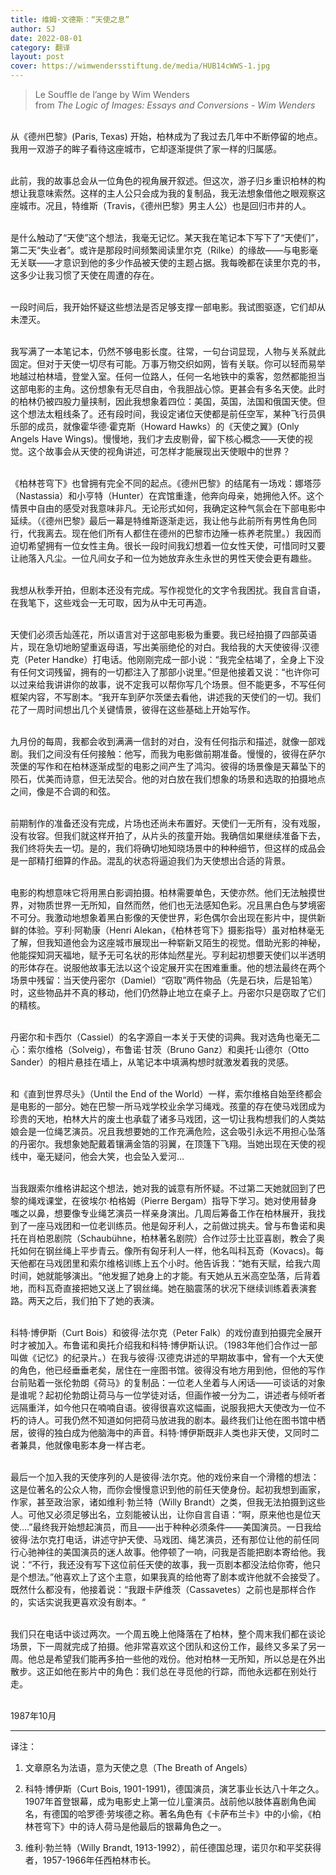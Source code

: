 ```yaml
---
title: 维姆·文德斯：“天使之息”
author: SJ
date: 2022-08-01
category: 翻译
layout: post
cover: https://wimwendersstiftung.de/media/HUB14cWWS-1.jpg
---
```


>Le Souffle de l’ange by Wim Wenders<br>from *The Logic of Images: Essays and Conversions - Wim Wenders*

<br>
从《德州巴黎》(Paris, Texas) 开始，柏林成为了我过去几年中不断停留的地点。我用一双游子的眸子看待这座城市，它却逐渐提供了家一样的归属感。<br><br>

此前，我的故事总会从一位角色的视角展开叙述。但这次，游子归乡重识柏林的构想让我意味索然。这样的主人公只会成为我的复制品，我无法想象借他之眼观察这座城市。况且，特维斯（Travis，《德州巴黎》男主人公）也是回归市井的人。<br><br>

是什么触动了“天使”这个想法，我毫无记忆。某天我在笔记本下写下了“天使们”，第二天“失业者”。或许是那段时间频繁阅读里尔克（Rilke）的缘故——与电影毫无关联——才意识到他的多少作品被天使的主题占据。我每晚都在读里尔克的书，这多少让我习惯了天使在周遭的存在。<br><br>

一段时间后，我开始怀疑这些想法是否足够支撑一部电影。我试图驱逐，它们却从未湮灭。<br><br>

我写满了一本笔记本，仍然不够电影长度。往常，一句台词显现，人物与关系就此固定。但对于天使一切尽有可能。万事万物交织如网，皆有关联。你可以轻而易举地越过柏林墙，登堂入室。任何一位路人，任何一名地铁中的乘客，忽然都能担当这部电影的主角。这份想象有无尽自由，令我胆战心惊。更甚会有多名天使。此时的柏林仍被四股力量挟制，因此我想象着四位：美国，英国，法国和俄国天使。但这个想法太粗线条了。还有段时间，我设定诸位天使都是前任空军，某种飞行员俱乐部的成员，就像霍华德·霍克斯（Howard Hawks）的《天使之翼》(Only Angels Have Wings)。慢慢地，我们才去皮剔骨，留下核心概念——天使的视觉。这个故事会从天使的视角讲述，可怎样才能展现出天使眼中的世界？<br><br>

《柏林苍穹下》也曾拥有完全不同的起点。《德州巴黎》的结尾有一场戏：娜塔莎（Nastassia）和小亨特（Hunter）在宾馆重逢，他奔向母亲，她拥他入怀。这个情景中自由的感受对我意味非凡。无论形式如何，我确定这种气氛会在下部电影中延续。（《德州巴黎》最后一幕是特维斯逐渐走远，我让他与此前所有男性角色同行，代我离去。现在他们所有人都住在德州的巴黎市边陲一栋养老院里。）我因而迫切希望拥有一位女性主角。很长一段时间我幻想着一位女性天使，可惜同时又要让祂落入凡尘。一位凡间女子和一位为她放弃永生永世的男性天使会更有趣些。<br><br>

我想从秋季开拍，但剧本还没有完成。写作视觉化的文字令我困扰。我自言自语，在我笔下，这些戏会一无可取，因为从中无可再造。<br><br>

天使们必须舌灿莲花，所以语言对于这部电影极为重要。我已经拍摄了四部英语片，现在急切地盼望重返母语，写出美丽绝伦的对白。我给我的大天使彼得·汉德克（Peter Handke）打电话。他刚刚完成一部小说：“我完全枯竭了，全身上下没有任何文词残留，拥有的一切都注入了那部小说里。”但是他接着又说：“也许你可以过来给我讲讲你的故事，说不定我可以帮你写几个场景。但不能更多，不写任何框架内容，不写剧本。“我开车到萨尔茨堡去看他，讲述我的天使们的一切。我们花了一周时间想出几个关键情景，彼得在这些基础上开始写作。<br><br>

九月份的每周，我都会收到满满一信封的对白，没有任何指示和描述，就像一部戏剧。我们之间没有任何接触：他写，而我为电影做前期准备。慢慢的，彼得在萨尔茨堡的写作和在柏林逐渐成型的电影之间产生了鸿沟。彼得的场景像是天幕坠下的陨石，优美而诗意，但无法契合。他的对白放在我们想象的场景和选取的拍摄地点之间，像是不合调的和弦。<br><br>

前期制作的准备还没有完成，片场也还尚未布置好。天使们一无所有，没有戏服，没有妆容。但我们就这样开拍了，从片头的孩童开始。我确信如果继续准备下去，我们终将失去一切。是的，我们将确切地知晓场景中的种种细节，但这样的成品会是一部精打细算的作品。混乱的状态将逼迫我们为天使想出合适的背景。<br><br>

电影的构想意味它将用黑白影调拍摄。柏林需要单色，天使亦然。他们无法触摸世界，对物质世界一无所知，自然而然，他们也无法感知色彩。况且黑白色与梦境密不可分。我激动地想象着黑白影像的天使世界，彩色偶尔会出现在影片中，提供新鲜的体验。亨利·阿勒康（Henri Alekan，《柏林苍穹下》摄影指导）虽对柏林毫无了解，但我知道他会为这座城市展现出一种崭新又陌生的视觉。借助光影的神秘，他能探知洞天福地，赋予无可名状的形体灿然星光。亨利起初想要天使们以半透明的形体存在。说服他故事无法以这个设定展开实在困难重重。他的想法最终在两个场景中残留：当天使丹密尔（Damiel）“窃取”两件物品（先是石块，后是铅笔）时，这些物品并不真的移动，他们仍然静止地立在桌子上。丹密尔只是窃取了它们的精核。<br><br>

丹密尔和卡西尔（Cassiel）的名字源自一本关于天使的词典。我对选角也毫无二心：索尔维格（Solveig），布鲁诺·甘茨（Bruno Ganz）和奥托·山德尔（Otto Sander）的相片悬挂在墙上，从笔记本中填满构想时就激发着我的灵感。<br><br>

和《直到世界尽头》（Until the End of the World）一样，索尔维格自始至终都会是电影的一部分。她在巴黎一所马戏学校业余学习绳戏。孩童的存在使马戏团成为珍贵的天地，柏林大片的废土也承载了诸多马戏团，这一切让我构想我们的人类姑娘会是一位绳艺演员。况且我想要她的工作充满危险，这会吸引永远不用担心坠落的丹密尔。我想象她配戴着镶满金箔的羽翼，在顶篷下飞翔。当她出现在天使的视线中，毫无疑问，他会大笑，也会坠入爱河…<br><br>

当我跟索尔维格讲起这个想法，她对我的诚意有所怀疑。不过第二天她就回到了巴黎的绳戏课堂，在彼埃尔·柏格姆（Pierre Bergam）指导下学习。她对使用替身嗤之以鼻，想要像专业绳艺演员一样亲身演出。几周后筹备工作在柏林展开，我找到了一座马戏团和一位老训练员。他是匈牙利人，之前做过挑夫。曾与布鲁诺和奥托在肖柏恩剧院（Schaubühne，柏林著名剧院）合作过莎士比亚喜剧，教会了奥托如何在钢丝绳上平步青云。像所有匈牙利人一样，他名叫科瓦奇（Kovacs)。每天他都在马戏团里和索尔维格训练上五个小时。他告诉我：“她有天赋，给我六周时间，她就能够演出。“他发掘了她身上的才能。有天她从五米高空坠落，后背着地，而科瓦奇直接把她又送上了钢丝绳。她在脑震荡的状况下继续训练着表演套路。两天之后，我们拍下了她的表演。<br><br>

科特·博伊斯（Curt Bois）和彼得·法尔克（Peter Falk）的戏份直到拍摄完全展开时才被加入。布鲁诺和奥托介绍我和科特·博伊斯认识。（1983年他们合作过一部叫做《记忆》的纪录片。）在我与彼得·汉德克讲述的早期故事中，曾有一个大天使的角色，他已经垂垂老矣，居住在一座图书馆。彼得没有地方用到他，但他的写作台前贴着一张伦勃朗《荷马》的复制品：一位老人坐着与人闲话——可谈话的对象是谁呢？起初伦勃朗让荷马与一位学徒对话，但画作被一分为二，讲述者与倾听者远隔重洋，如今他只在喃喃自语。彼得很喜欢这幅画，说服我把大天使改为一位不朽的诗人。可我仍然不知道如何把荷马放进我的剧本。最终我们让他在图书馆中栖居，彼得的独白成为他脑海中的声音。科特·博伊斯既非人类也非天使，又同时二者兼具，他就像电影本身一样古老。<br><br>

最后一个加入我的天使序列的人是彼得·法尔克。他的戏份来自一个滑稽的想法：这是位著名的公众人物，而你会慢慢意识到他的前任天使身份。起初我想到画家，作家，甚至政治家，诸如维利·勃兰特（Willy Brandt）之类，但我无法拍摄到这些人。可他又必须足够出名，立刻能被认出，让你自言自语：“啊，原来他也是位天使….”最终我开始想起演员，而且——出于种种必须条件——美国演员。一日我给彼得·法尔克打电话，讲述守护天使、马戏团、绳艺演员，还有那位让他的前任同行心驰神往的美国演员的迷人故事。他停顿了一响，问我是否能把剧本寄给他。我说：“不行，我还没有写下这位前任天使的故事，我一页剧本都没法给你寄，他只是个想法。”他喜欢上了这个主意，如果我真的给他寄了剧本或许他就不会接受了。既然什么都没有，他接着说：“我跟卡萨维茨（Cassavetes）之前也是那样合作的，实话实说我更喜欢没有剧本。“<br><br>

我们只在电话中谈过两次。一个周五晚上他降落在了柏林，整个周末我们都在谈论场景，下一周就完成了拍摄。他非常喜欢这个团队和这份工作，最终又多呆了另一周。他总是希望我们能再多拍一些他的戏份。他对柏林一无所知，所以总是在外出散步。这正如他在影片中的角色：我们总在寻觅他的行踪，而他永远都在别处行走。<br><br>

1987年10月

---

译注：

1. 文章原名为法语，意为天使之息（The Breath of Angels）

2. 科特·博伊斯（Curt Bois, 1901-1991)，德国演员，演艺事业长达八十年之久。1907年首登银幕，成为电影史上第一位儿童演员。战前他以肢体喜剧角色闻名，有德国的哈罗德·劳埃德之称。著名角色有《卡萨布兰卡》中的小偷，《柏林苍穹下》中的诗人荷马是他最后的银幕角色之一。

3. 维利·勃兰特（Willy Brandt, 1913-1992），前任德国总理，诺贝尔和平奖获得者，1957-1966年任西柏林市长。